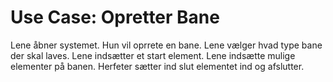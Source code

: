 # Use Case: Opretter Bane
Lene åbner systemet. Hun vil oprrete en bane.
Lene vælger hvad type bane der skal laves. Lene indsætter et start element.
Lene indsætte mulige elementer på banen. Herfeter sætter ind slut elementet ind og afslutter.